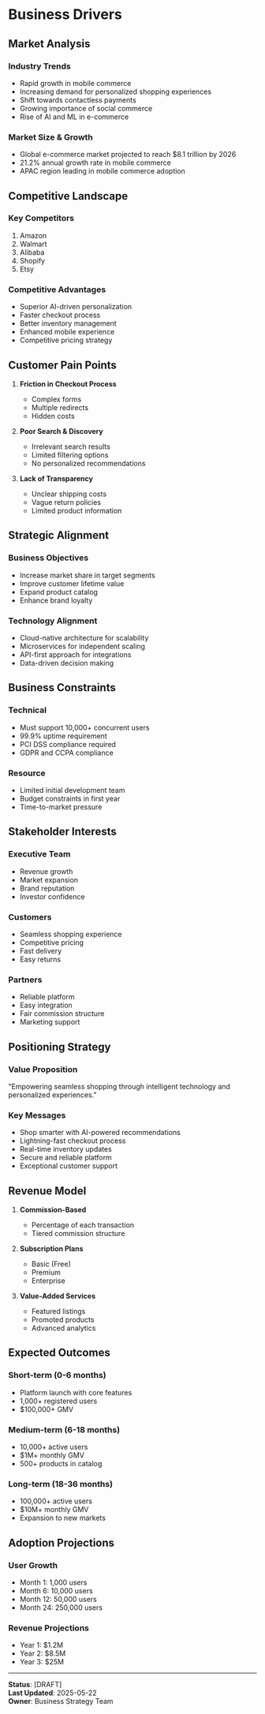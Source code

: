 # Business Drivers

## Market Analysis
### Industry Trends
- Rapid growth in mobile commerce
- Increasing demand for personalized shopping experiences
- Shift towards contactless payments
- Growing importance of social commerce
- Rise of AI and ML in e-commerce

### Market Size & Growth
- Global e-commerce market projected to reach $8.1 trillion by 2026
- 21.2% annual growth rate in mobile commerce
- APAC region leading in mobile commerce adoption

## Competitive Landscape
### Key Competitors
1. Amazon
2. Walmart
3. Alibaba
4. Shopify
5. Etsy

### Competitive Advantages
- Superior AI-driven personalization
- Faster checkout process
- Better inventory management
- Enhanced mobile experience
- Competitive pricing strategy

## Customer Pain Points
1. **Friction in Checkout Process**
   - Complex forms
   - Multiple redirects
   - Hidden costs

2. **Poor Search & Discovery**
   - Irrelevant search results
   - Limited filtering options
   - No personalized recommendations

3. **Lack of Transparency**
   - Unclear shipping costs
   - Vague return policies
   - Limited product information

## Strategic Alignment
### Business Objectives
- Increase market share in target segments
- Improve customer lifetime value
- Expand product catalog
- Enhance brand loyalty

### Technology Alignment
- Cloud-native architecture for scalability
- Microservices for independent scaling
- API-first approach for integrations
- Data-driven decision making

## Business Constraints
### Technical
- Must support 10,000+ concurrent users
- 99.9% uptime requirement
- PCI DSS compliance required
- GDPR and CCPA compliance

### Resource
- Limited initial development team
- Budget constraints in first year
- Time-to-market pressure

## Stakeholder Interests
### Executive Team
- Revenue growth
- Market expansion
- Brand reputation
- Investor confidence

### Customers
- Seamless shopping experience
- Competitive pricing
- Fast delivery
- Easy returns

### Partners
- Reliable platform
- Easy integration
- Fair commission structure
- Marketing support

## Positioning Strategy
### Value Proposition
"Empowering seamless shopping through intelligent technology and personalized experiences."

### Key Messages
- Shop smarter with AI-powered recommendations
- Lightning-fast checkout process
- Real-time inventory updates
- Secure and reliable platform
- Exceptional customer support

## Revenue Model
1. **Commission-Based**
   - Percentage of each transaction
   - Tiered commission structure

2. **Subscription Plans**
   - Basic (Free)
   - Premium
   - Enterprise

3. **Value-Added Services**
   - Featured listings
   - Promoted products
   - Advanced analytics

## Expected Outcomes
### Short-term (0-6 months)
- Platform launch with core features
- 1,000+ registered users
- $100,000+ GMV

### Medium-term (6-18 months)
- 10,000+ active users
- $1M+ monthly GMV
- 500+ products in catalog

### Long-term (18-36 months)
- 100,000+ active users
- $10M+ monthly GMV
- Expansion to new markets

## Adoption Projections
### User Growth
- Month 1: 1,000 users
- Month 6: 10,000 users
- Month 12: 50,000 users
- Month 24: 250,000 users

### Revenue Projections
- Year 1: $1.2M
- Year 2: $8.5M
- Year 3: $25M

---
**Status**: [DRAFT]  
**Last Updated**: 2025-05-22  
**Owner**: Business Strategy Team

